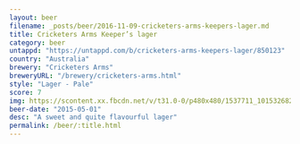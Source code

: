 ```yaml
---
layout: beer
filename: _posts/beer/2016-11-09-cricketers-arms-keepers-lager.md
title: Cricketers Arms Keeper’s lager
category: beer
untappd: "https://untappd.com/b/cricketers-arms-keepers-lager/850123"
country: "Australia"
brewery: "Cricketers Arms"
breweryURL: "/brewery/cricketers-arms.html"
style: "Lager - Pale"
score: 7
img: https://scontent.xx.fbcdn.net/v/t31.0-0/p480x480/1537711_10153268294383745_2698680166388774656_o.jpg?_nc_cat=111&_nc_ht=scontent.xx&oh=79a14bdb5dd7d98ae086f7386cfa6f4d&oe=5D3064DB
beer-date: "2015-05-01"
desc: "A sweet and quite flavourful lager"
permalink: /beer/:title.html
---
```

